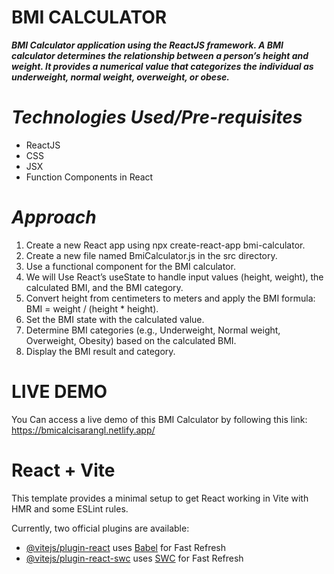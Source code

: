 # **BMI CALCULATOR** 
***BMI Calculator application using the ReactJS framework. A BMI calculator determines the relationship between a person’s height and weight. It provides a numerical value that categorizes the individual as underweight, normal weight, overweight, or obese.***

# *Technologies Used/Pre-requisites*
* ReactJS
* CSS
* JSX
* Function Components in React

# ***Approach***
1. Create a new React app using npx create-react-app bmi-calculator. <br/>
2. Create a new file named BmiCalculator.js in the src directory. <br/>
3. Use a functional component for the BMI calculator. <br/>
4. We will Use React’s useState to handle input values (height, weight), the calculated BMI, and the BMI category. <br/>
5. Convert height from centimeters to meters and apply the BMI formula: BMI = weight / (height * height). <br/>
6. Set the BMI state with the calculated value. <br/>
7. Determine BMI categories (e.g., Underweight, Normal weight, Overweight, Obesity) based on the calculated BMI. <br/>
8. Display the BMI result and category. <br/>

# **LIVE DEMO**
You Can access a live demo of this BMI Calculator by following this link: https://bmicalcisarangl.netlify.app/










# React + Vite

This template provides a minimal setup to get React working in Vite with HMR and some ESLint rules.

Currently, two official plugins are available:

- [@vitejs/plugin-react](https://github.com/vitejs/vite-plugin-react/blob/main/packages/plugin-react/README.md) uses [Babel](https://babeljs.io/) for Fast Refresh
- [@vitejs/plugin-react-swc](https://github.com/vitejs/vite-plugin-react-swc) uses [SWC](https://swc.rs/) for Fast Refresh
